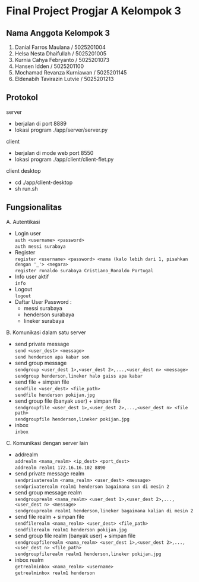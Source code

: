 # Final Project Progjar A Kelompok 3

## Nama Anggota Kelompok 3
1. Danial Farros Maulana / 5025201004 
2. Helsa Nesta Dhaifullah / 5025201005
3. Kurnia Cahya Febryanto / 5025201073
4. Hansen Idden / 5025201100
5. Mochamad Revanza Kurniawan / 5025201145
6. Eldenabih Tavirazin Lutvie  / 5025201213

## Protokol
server 
- berjalan di port 8889
- lokasi program ./app/server/server.py

client 
- berjalan di mode web port 8550
- lokasi program ./app/client/client-flet.py

client desktop
- cd ./app/client-desktop
- sh run.sh

## Fungsionalitas
A. Autentikasi
  - Login user <br>
  ```auth <username> <password>``` <br>
  ```auth messi surabaya```
  - Register <br>
  ```register <username> <password> <nama (kalo lebih dari 1, pisahkan dengan '_'> <negara>``` <br>
  ```register ronaldo surabaya Cristiano_Ronaldo Portugal```
  - Info user aktif <br>
  ```info```
  - Logout <br>
  ```logout```
  - Daftar User Password :
    - messi surabaya
    - henderson surabaya
    - lineker surabaya
   
B. Komunikasi dalam satu server
  - send private message <br>
   ```send <user_dest> <message>``` <br>
    ```send henderson apa kabar son```
  - send group message <br>
  ```sendgroup <user_dest 1>,<user_dest 2>,...,<user_dest n> <message>``` <br>
  ```sendgroup henderson,lineker halo gaiss apa kabar```
  - send file + simpan file <br>
  ```sendfile <user_dest> <file_path>``` <br>
  ```sendfile henderson pokijan.jpg```
  - send group file (banyak user) + simpan file <br>
  ```sendgroupfile <user_dest 1>,<user_dest 2>,...,<user_dest n> <file path>``` <br>
  ```sendgroupfile henderson,lineker pokijan.jpg```
  - inbox <br>
  ```inbox```

C. Komunikasi dengan server lain
  - addrealm <br>
  ```addrealm <nama_realm> <ip_dest> <port_dest>``` <br>
  ```addrealm realm1 172.16.16.102 8890```
  - send private message realm <br>
  ```sendprivaterealm <nama_realm> <user_dest> <message>``` <br>
  ```sendprivaterealm realm1 henderson bagaimana son di mesin 2```
  - send group message realm <br>
   ```sendgrouprealm <nama_realm> <user_dest 1>,<user_dest 2>,...,<user_dest n> <message>``` <br>
   ```sendgrouprealm realm1 henderson,lineker bagaimana kalian di mesin 2```
  - send file realm + simpan file <br>
  ```sendfilerealm <nama_realm> <user_dest> <file_path>``` <br>
  ```sendfilerealm realm1 henderson pokijan.jpg```
  - send group file realm (banyak user) + simpan file <br>
  ```sendgroupfilerealm <nama_realm> <user_dest 1>,<user_dest 2>,...,<user_dest n> <file_path>``` <br>
  ```sendgroupfilerealm realm1 henderson,lineker pokijan.jpg```
  - inbox realm <br>
  ```getrealminbox <nama_realm> <username>``` <br>
  ```getrealminbox realm1 henderson```
